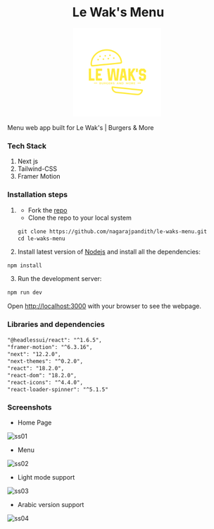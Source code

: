 <h1 align="center">Le Wak's Menu</h1>
<p align="center"> 
<img src="https://github.com/nagarajpandith/le-waks-menu/blob/master/public/le-waks-logo.png?raw=true" alt="LOGO" border="0" width=200 height=200/>&nbsp;</a>
</p>

Menu web app built for Le Wak's | Burgers & More

### Tech Stack
1. Next js
2. Tailwind-CSS
3. Framer Motion

### Installation steps
1. - Fork the [repo](https://github.com/nagarajpandith/le-waks-menu)
   - Clone the repo to your local system
    ```git
    git clone https://github.com/nagarajpandith/le-waks-menu.git
    cd le-waks-menu
    ```
    
2. Install latest version of [Nodejs](https://nodejs.org/en/) and install all the dependencies:
```bash
npm install
```

3. Run the development server:

```bash
npm run dev
```
Open [http://localhost:3000](http://localhost:3000) with your browser to see the webpage.

### Libraries and dependencies
    "@headlessui/react": "^1.6.5",
    "framer-motion": "^6.3.16",
    "next": "12.2.0",
    "next-themes": "^0.2.0",
    "react": "18.2.0",
    "react-dom": "18.2.0",
    "react-icons": "^4.4.0",
    "react-loader-spinner": "^5.1.5"
    
### Screenshots
- Home Page

![ss01](https://res.cloudinary.com/dpfpk49oa/image/upload/v1657203553/Screenshot_2022-07-07_at_7.45.50_PM_crwkqc.png)

- Menu

![ss02](https://res.cloudinary.com/dpfpk49oa/image/upload/v1657203554/Screenshot_2022-07-07_at_7.46.14_PM_by0ypq.png)

- Light mode support

![ss03](https://res.cloudinary.com/dpfpk49oa/image/upload/v1657203554/Screenshot_2022-07-07_at_7.46.25_PM_zh1zi6.png)

- Arabic version support

![ss04](https://res.cloudinary.com/dpfpk49oa/image/upload/v1657203554/Screenshot_2022-07-07_at_7.47.05_PM_wsrdka.png)